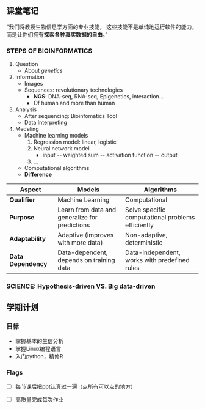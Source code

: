 ## 课堂笔记
“我们将教授生物信息学方面的专业技能，
这些技能不是单纯地运行软件的能力，
而是让你们拥有**探索各种真实数据的自由**。”

### STEPS OF BIOINFORMATICS
1. Question
   - About *genetics*
2. Information
   - Images
   - Sequences: revolutionary technologies
     - **NGS**: DNA-seq, RNA-seq, Epigenetics, interaction...
     - Of human and more than human
3. Analysis
   - After sequencing: Bioinfomatics Tool
   - Data Interpreting
6. Medeling
   - Machine learning models
     1. Regression model: linear, logistic
     2. Neural network model
        - input -- weighted sum -- activation function -- output 
     3. ...
   - Computational algorithms
   - **Difference**
     
| **Aspect**              | **Models**              | **Algorithms**   |
|-------------------------|-------------------------|------------------|
| **Qualifier**   | Machine Learning | Computational |
| **Purpose**     | Learn from data and generalize for predictions  | Solve specific computational problems efficiently |
| **Adaptability** | Adaptive (improves with more data)  | Non-adaptive, deterministic |
| **Data Dependency**  | Data-dependent, depends on training data | Data-independent, works with predefined rules |

###  SCIENCE: Hypothesis-driven VS. Big data-driven 
  


## 学期计划
### 目标
- 掌握基本的生信分析
- 掌握Linux编程语言
- 入门python，精修R
### Flags
- [ ] 每节课后把ppt认真过一遍（点所有可以点的地方）
- [ ] 高质量完成每次作业

